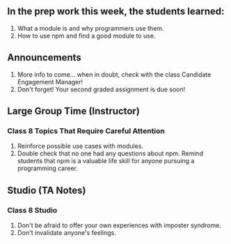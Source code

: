 ## In the prep work this week, the students learned:
1. What a module is and why programmers use them.
1. How to use npm and find a good module to use.

## Announcements
1. More info to come... when in doubt, check with the class Candidate Engagement Manager!
1. Don't forget! Your second graded assignment is due soon! 

## Large Group Time (Instructor)

### Class 8 Topics That Require Careful Attention
1. Reinforce possible use cases with modules.
1. Double check that no one had any questions about npm. Remind students that npm is a valuable life skill for anyone pursuing a programming career.

## Studio (TA Notes)

### Class 8 Studio
1. Don't be afraid to offer your own experiences with imposter syndrome.
1. Don't invalidate anyone's feelings.